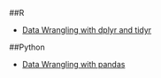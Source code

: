 ##R
* [Data Wrangling with dplyr and tidyr](https://www.rstudio.com/wp-content/uploads/2015/02/data-wrangling-cheatsheet.pdf)    

##Python
* [Data Wrangling with pandas](https://github.com/pandas-dev/pandas/blob/master/doc/cheatsheet/Pandas_Cheat_Sheet.pdf)

